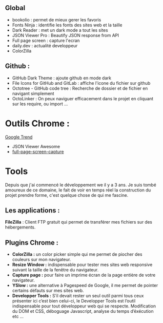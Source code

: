 ## Global
- bookolio : permet de mieux gerer les favoris
- Fonts Ninja : identifie les fonts des sites web et la taille
- Dark Reader : met un dark mode a tout les sites
- JSON Viewer Pro :  Beautify JSON response from API
- Full page screen : capture l'ecran
- daily.dev : actualité developpeur
- ColorZilla

## Github : 
- GitHub Dark Theme : ajoute github en mode dark 
- File Icons for GitHub and GitLab :  affiche l'icone du fichier sur github 
- Octotree - GitHub code tree : Recherche de dossier et de fichier en navigant simplement 
- OctoLinker : On peux naviguer efficacement dans le projet en cliquant sur les require, ou import ...


# Outils Chrome : 

[Google Trend]('https://trends.google.fr/trends/?geo=FR')

- JSON Viewer Awesome
- [full-page-screen-capture](https://chrome.google.com/webstore/detail/full-page-screen-capture/fdpohaocaechififmbbbbbknoalclacl)

# Tools 		

Depuis que j'ai commencé le développement we il y a 3 ans. Je suis tombé amoureux de ce domaine, le fait de voir en temps réel la construction du projet prendre forme, c'est quelque chose de qui me fascine.

## Les applications : 

**FileZilla** : Client FTP gratuit qui permet de transférer mes fichiers sur des hébergements.

## Plugins Chrome : 
- **ColorZilla :** un color picker simple qui me permet de piocher des couleurs sur mon navigateur.
- **Resize Window :** indispensable pour tester mes sites web responsive suivant la taille de la fenêtre du navigateur.
- **Capture page :** pour faire un imprime écran de la page entière de votre navigateur.
- **YSlow :** une alternative à Pagespeed de Google, il me permet de pointer certains défauts sur mes sites web.
- **Developper Tools :** S’il devait rester un seul outil parmi tous ceux présenter ici c’est bien celui-ci, le Developper Tools est l’outil indispensable pour tout développeur web qui se respecte. Modification du DOM et CSS, déboguage Javascript, analyse du temps d’éxécution etc …
